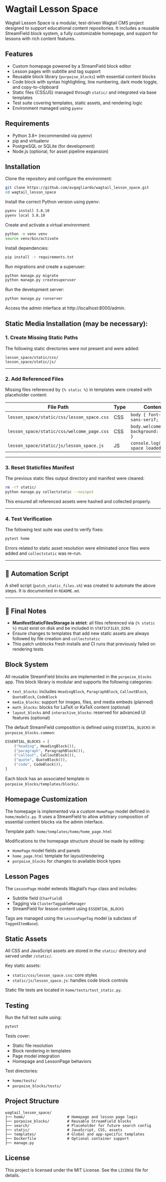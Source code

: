 
# Wagtail Lesson Space

Wagtail Lesson Space is a modular, test-driven Wagtail CMS project designed to support educational content repositories. It includes a reusable StreamField block system, a fully customizable homepage, and support for lessons with rich content features.

## Features

- Custom homepage powered by a StreamField block editor
- Lesson pages with subtitle and tag support
- Reusable block library (`porpoise_blocks`) with essential content blocks
- Code block with syntax highlighting, line numbering, dark mode toggle, and copy-to-clipboard
- Static files (CSS/JS) managed through `static/` and integrated via base templates
- Test suite covering templates, static assets, and rendering logic
- Environment managed using `pyenv`

## Requirements

- Python 3.8+ (recommended via pyenv)
- pip and virtualenv
- PostgreSQL or SQLite (for development)
- Node.js (optional, for asset pipeline expansion)

## Installation

Clone the repository and configure the environment:

```bash
git clone https://github.com/avgagliardo/wagtail_lesson_space.git
cd wagtail_lesson_space
```

Install the correct Python version using pyenv:

```bash
pyenv install 3.8.10
pyenv local 3.8.10
```

Create and activate a virtual environment:

```bash
python -m venv venv
source venv/bin/activate
```

Install dependencies:

```bash
pip install -r requirements.txt
```

Run migrations and create a superuser:

```bash
python manage.py migrate
python manage.py createsuperuser
```

Run the development server:

```bash
python manage.py runserver
```

Access the admin interface at http://localhost:8000/admin.


## Static Media Installation (may be necessary):
### 1. **Create Missing Static Paths**

The following static directories were not present and were added:

```
lesson_space/static/css/
lesson_space/static/js/
```

---

### 2. **Add Referenced Files**

Missing files referenced by `{% static %}` in templates were created with placeholder content:

| File Path                           | Type | Contents                              |
|------------------------------------|------|----------------------------------------|
| `lesson_space/static/css/lesson_space.css` | CSS  | `body { font-family: sans-serif; }`    |
| `lesson_space/static/css/welcome_page.css` | CSS  | `body.welcome { background: white; }`  |
| `lesson_space/static/js/lesson_space.js`   | JS   | `console.log("lesson space loaded");`  |

---

### 3. **Reset Staticfiles Manifest**

The previous static files output directory and manifest were cleared:

```bash
rm -rf static/
python manage.py collectstatic --noinput
```

This ensured all referenced assets were hashed and collected properly.

---

### 4. **Test Verification**

The following test suite was used to verify fixes:

```bash
pytest home
```

Errors related to static asset resolution were eliminated once files were added and `collectstatic` was re-run.



---

## 📜 Automation Script

A shell script (`patch_static_files.sh`) was created to automate the above steps. It is documented in `README.md`.

---

## 📝 Final Notes

- **ManifestStaticFilesStorage is strict**: all files referenced via `{% static %}` must exist on disk and be included in `STATICFILES_DIRS`
- Ensure changes to templates that add new static assets are always followed by file creation and `collectstatic`
- This patch unblocks fresh installs and CI runs that previously failed on rendering tests




















## Block System

All reusable StreamField blocks are implemented in the `porpoise_blocks` app. This block library is modular and supports the following categories:

- `text_blocks`: includes `HeadingBlock`, `ParagraphBlock`, `CalloutBlock`, `QuoteBlock`, `CodeBlock`
- `media_blocks`: support for images, files, and media embeds (planned)
- `math_blocks`: blocks for LaTeX or KaTeX content (optional)
- `layout_blocks` and `interactive_blocks`: reserved for advanced UI features (optional)

The default StreamField composition is defined using `ESSENTIAL_BLOCKS` in `porpoise_blocks.common`:

```python
ESSENTIAL_BLOCKS = [
    ("heading", HeadingBlock()),
    ("paragraph", ParagraphBlock()),
    ("callout", CalloutBlock()),
    ("quote", QuoteBlock()),
    ("code", CodeBlock()),
]
```

Each block has an associated template in `porpoise_blocks/templates/blocks/`.

## Homepage Customization

The homepage is implemented via a custom `HomePage` model defined in `home/models.py`. It uses a StreamField to allow arbitrary composition of essential content blocks via the admin interface.

Template path: `home/templates/home/home_page.html`

Modifications to the homepage structure should be made by editing:

- `HomePage` model fields and panels
- `home_page.html` template for layout/rendering
- `porpoise_blocks` for changes to available block types

## Lesson Pages

The `LessonPage` model extends Wagtail’s `Page` class and includes:

- Subtitle field (`CharField`)
- Tagging via `ClusterTaggableManager`
- StreamField for lesson content using `ESSENTIAL_BLOCKS`

Tags are managed using the `LessonPageTag` model (a subclass of `TaggedItemBase`).

## Static Assets

All CSS and JavaScript assets are stored in the `static/` directory and served under `/static/`.

Key static assets:

- `static/css/lesson_space.css`: core styles
- `static/js/lesson_space.js`: handles code block controls

Static file tests are located in `home/tests/test_static.py`.

## Testing

Run the full test suite using:

```bash
pytest
```

Tests cover:

- Static file resolution
- Block rendering in templates
- Page model integration
- Homepage and LessonPage behaviors

Test directories:

- `home/tests/`
- `porpoise_blocks/tests/`

## Project Structure

```
wagtail_lesson_space/
├── home/                   # Homepage and lesson page logic
├── porpoise_blocks/        # Reusable StreamField blocks
├── search/                 # Placeholder for future search config
├── static/                 # JavaScript, CSS, assets
├── templates/              # Global and app-specific templates
├── Dockerfile              # Optional container support
├── manage.py
```

## License

This project is licensed under the MIT License. See the `LICENSE` file for details.
